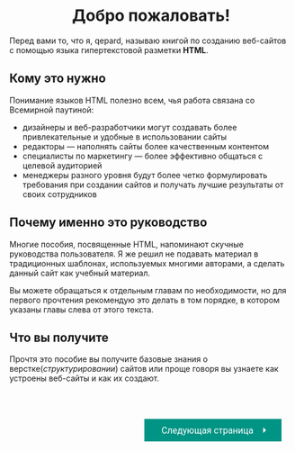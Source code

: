 # <center><b>Добро пожаловать!</b>

Перед вами то, что я, qepard, называю книгой по созданию веб-сайтов с помощью языка гипертекстовой разметки **HTML**.

<!-- Перед вами то, что я, qepard, называю книгой по созданию веб-сайтов с помощью языка гипертекстовой разметки **HTML** и языка декорирования **CSS**. -->

## Кому это нужно

Понимание языков HTML полезно всем, чья работа связана со Всемирной паутиной:

<!-- Понимание языков HTML и CSS полезно всем, чья работа связана со Всемирной паутиной: -->

- дизайнеры и веб-разработчики могут создавать более привлекательные и удобные в использовании сайты
- редакторы — наполнять сайты более качественным контентом
- специалисты по маркетингу — более эффективно общаться с целевой аудиторией
- менеджеры разного уровня будут более четко формулировать требования при создании сайтов и получать лучшие результаты от своих сотрудников

## Почему именно это руководство

Многие пособия, посвященные HTML, напоминают скучные руководства пользователя. Я же решил не подавать материал в традиционных шаблонах, используемых многими авторами, а сделать данный сайт как учебный материал.

<!-- Многие пособия, посвященные HTML и CSS, напоминают скучные руководства пользователя. Я же решил не подавать материал в традиционных шаблонах, используемых многими авторами, а сделать данный сайт как учебный материал. -->

Вы можете обращаться к отдельным главам по необходимости, но для первого прочтения рекомендую это делать в том порядке, в котором указаны главы слева от этого текста.

## Что вы получите

Прочтя это пособие вы получите базовые знания о верстке(*структурировании*) сайтов или проще говоря вы узнаете как устроены веб-сайты и как их создают.

<div style="overflow:auto; float:right; justify-content: space-between; padding: 20px; margin-top:30px;"><button class="custom-button" style="background-color: rgb(0, 148, 133); color: white; font-family: 'Roboto', sans-serif; border: none; cursor: pointer; padding: 10px 20px; font-size: 16px; display: flex; align-items: center;" onclick="window.location.href='intro/'"><span style="margin: 0 10px;">Следующая страница</span><svg xmlns="http://www.w3.org/2000/svg" viewBox="0 0 24 24" style="fill: white; width: 20px; height: 20px;"><path d="M9 18l6-6-6-6" /></svg></button></div>

